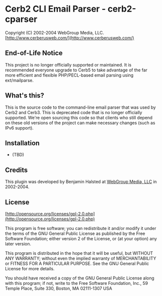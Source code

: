 Cerb2 CLI Email Parser - cerb2-cparser
===========================================
Copyright (C) 2002-2004 WebGroup Media, LLC.  
[http://www.cerberusweb.com/](http://www.cerberusweb.com/)  

End-of-Life Notice
------------------
This project is no longer officially supported or maintained.  It is recommended everyone upgrade to Cerb5 to take advantage of the far more efficient and flexible PHP/PECL-based email parsing using ext/mailparse.

What's this?
------------
This is the source code to the command-line email parser that was used by Cerb2 and Cerb3.  This is deprecated code that is no longer officially supported.  We're open sourcing this code so that clients who still depend on these old versions of the project can make necessary changes (such as IPv6 support).

Installation
------------
* (TBD)

Credits
-------
This plugin was developed by Benjamin Halsted at [WebGroup Media, LLC](http://www.cerberusweb.com/) in 2002-2004.

License
-------

[http://opensource.org/licenses/gpl-2.0.php](http://opensource.org/licenses/gpl-2.0.php)  

This program is free software; you can redistribute it and/or modify it under the terms of the GNU General Public License as published by the Free Software Foundation; either version 2 of the License, or (at your option) any later version.

This program is distributed in the hope that it will be useful, but WITHOUT ANY WARRANTY; without even the implied warranty of MERCHANTABILITY or FITNESS FOR A PARTICULAR PURPOSE. See the GNU General Public License for more details.

You should have received a copy of the GNU General Public License along with this program; if not, write to the Free Software Foundation, Inc., 59 Temple Place, Suite 330, Boston, MA 02111-1307 USA
